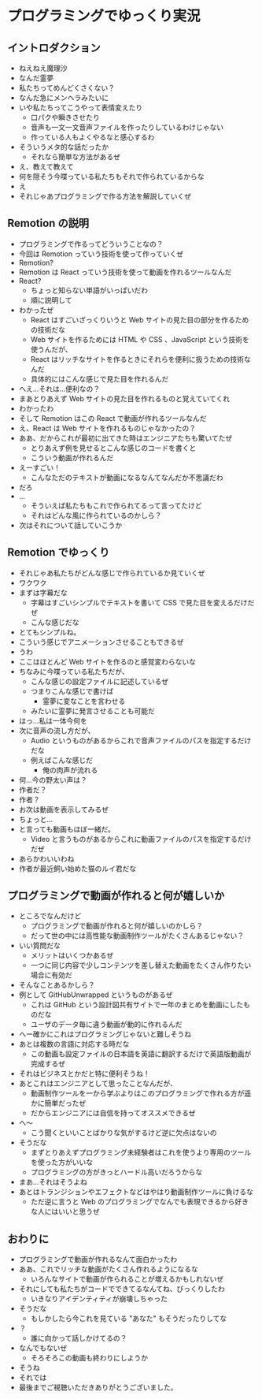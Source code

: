 # プログラミングでゆっくり実況

## イントロダクション

- ねえねえ魔理沙
- なんだ霊夢
- 私たちってめんどくさくない？
- なんだ急にメンヘラみたいに
- いや私たちってこうやって表情変えたり
  - 口パクや瞬きさせたり
  - 音声も一文一文音声ファイルを作ったりしているわけじゃない
  - 作っている人もよくやるなと感心するわ
- そういうメタ的な話だったか
  - それなら簡単な方法があるぜ
- え、教えて教えて
- 何を隠そう今喋っている私たちもそれで作られているからな
- え
- それじゃあプログラミングで作る方法を解説していくぜ

## Remotion の説明

- プログラミングで作るってどういうことなの？
- 今回は Remotion っていう技術を使って作っていくぜ
- Remotion?
- Remotion は React っていう技術を使って動画を作れるツールなんだ
- React?
  - ちょっと知らない単語がいっぱいだわ
  - 順に説明して
- わかったぜ
  - React はすごいざっくりいうと Web サイトの見た目の部分を作るための技術だな
  - Web サイトを作るためには HTML や CSS 、JavaScript という技術を使うんだが、
  - React はリッチなサイトを作るときにそれらを便利に扱うための技術なんだ
  - 具体的にはこんな感じで見た目を作れるんだ
- へえ...それは...便利なの？
- まあとりあえず Web サイトの見た目を作れるものと覚えていてくれ
- わかったわ
- そして Remotion はこの React で動画が作れるツールなんだ
- え、React は Web サイトを作れるものじゃなかったの？
- ああ、だからこれが最初に出てきた時はエンジニアたちも驚いてたぜ
  - とりあえず例を見せるとこんな感じのコードを書くと
  - こういう動画が作れるんだ
- えーすごい！
  - こんなただのテキストが動画になるなんてなんだか不思議だわ
- だろ
- ...
  - そういえば私たちもこれで作られてるって言ってたけど
  - それはどんな風に作られているのかしら？
- 次はそれについて話していこうか

## Remotion でゆっくり

- それじゃあ私たちがどんな感じで作られているか見ていくぜ
- ワクワク
- まずは字幕だな
  - 字幕はすごいシンプルでテキストを書いて CSS で見た目を変えるだけだぜ
  - こんな感じだな
- とてもシンプルね。
- こういう感じでアニメーションさせることもできるぜ
- うわ
- ここはほとんど Web サイトを作るのと感覚変わらないな
- ちなみに今喋っている私たちだが、
  - こんな感じの設定ファイルに記述しているぜ
  - つまりこんな感じで書けば
    - 霊夢に変なことを言わせる
  - みたいに霊夢に発言させることも可能だ
- はっ...私は一体今何を
- 次に音声の流し方だが、
  - Audio というものがあるからこれで音声ファイルのパスを指定するだけだな
  - 例えばこんな感じだ
    - 俺の肉声が流れる
- 何...今の野太い声は？
- 作者だ？
- 作者？
- お次は動画を表示してみるぜ
- ちょっと...
- と言っても動画もほぼ一緒だ。
  - Video と言うものがあるからこれに動画ファイルのパスを指定するだけだぜ
- あらかわいいわね
- 作者が最近飼い始めた猫のルイ君だな

## プログラミングで動画が作れると何が嬉しいか

- ところでなんだけど
  - プログラミングで動画が作れると何が嬉しいのかしら？
  - だって世の中には高性能な動画制作ツールがたくさんあるじゃない？
- いい質問だな
  - メリットはいくつかあるぜ
  - 一つに同じ内容で少しコンテンツを差し替えた動画をたくさん作りたい場合に有効だ
- そんなことあるかしら？
- 例として GitHubUnwrapped というものがあるぜ
  - これは GitHub という設計図共有サイトで一年のまとめを動画にしたものだな
  - ユーザのデータ毎に違う動画が動的に作れるんだ
- へー確かにこれはプログラミングじゃないと難しそうね
- あとは複数の言語に対応する時だな
  - この動画も設定ファイルの日本語を英語に翻訳するだけで英語版動画が完成するぜ
- それはビジネスとかだと特に便利そうね！
- あとこれはエンジニアとして思ったことなんだが、
  - 動画制作ツールを一から学ぶよりはこのプログラミングで作れる方が遥かに簡単だったぜ
  - だからエンジニアには自信を持ってオススメできるぜ
- へ〜
  - こう聞くといいことばかりな気がするけど逆に欠点はないの
- そうだな
  - まずとりあえずプログラミング未経験者はこれを使うより専用のツールを使った方がいいな
  - プログラミングの方がきっとハードル高いだろうからな
- まあ...それはそうよね
- あとはトランジションやエフェクトなどはやはり動画制作ツールに負けるな
  - ただ逆に言うと Web のプログラミングでなんでも表現できるから好きな人にはいいと思うぜ

## おわりに

- プログラミングで動画が作れるなんて面白かったわ
- ああ、これでリッチな動画がたくさん作れるようになるな
  - いろんなサイトで動画が作られることが増えるかもしれないぜ
- それにしても私たちがコードでできてるなんてね、びっくりしたわ
  - いきなりアイデンティティが崩壊しちゃった
- そうだな
  - もしかしたら今これを見ている "あなた" もそうだったりしてな
- ？
  - 誰に向かって話しかけてるの？
- なんでもないぜ
  - そろそろこの動画も終わりにしようか
- そうね
- それでは
- 最後までご視聴いただきありがとうございました。
